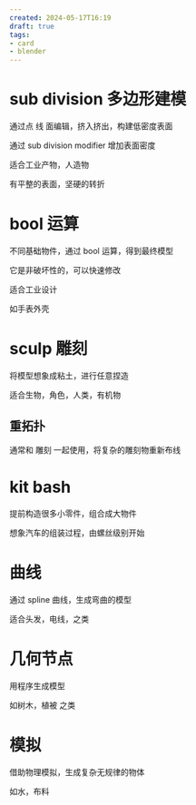 ```yaml
---
created: 2024-05-17T16:19
draft: true
tags: 
- card
- blender
---
```


# sub division 多边形建模

通过点 线 面编辑，挤入挤出，构建低密度表面

通过 sub division modifier 增加表面密度

适合工业产物，人造物

有平整的表面，坚硬的转折

# bool 运算

不同基础物件，通过 bool 运算，得到最终模型

它是非破坏性的，可以快速修改

适合工业设计

如手表外壳

# sculp 雕刻

将模型想象成粘土，进行任意捏造

适合生物，角色，人类，有机物

## 重拓扑

通常和 雕刻 一起使用，将复杂的雕刻物重新布线

# kit bash

提前构造很多小零件，组合成大物件

想象汽车的组装过程，由螺丝级别开始

# 曲线

通过 spline 曲线，生成弯曲的模型

适合头发，电线，之类


# 几何节点

用程序生成模型

如树木，植被 之类

# 模拟

借助物理模拟，生成复杂无规律的物体

如水，布料





